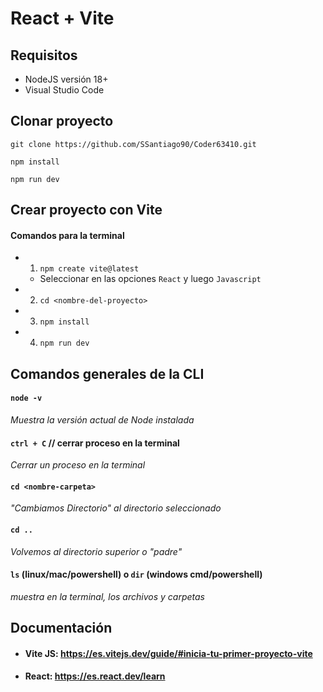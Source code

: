 # React + Vite

## Requisitos

- NodeJS versión 18+
- Visual Studio Code

## Clonar proyecto

`git clone https://github.com/SSantiago90/Coder63410.git`

`npm install`

`npm run dev`

## Crear proyecto con Vite

#### Comandos para la terminal

- 1. `npm create vite@latest`
  - Seleccionar en las opciones `React` y luego `Javascript`
- 2. `cd <nombre-del-proyecto>`
- 3. `npm install`
- 4. `npm run dev`

## Comandos generales de la CLI

#### `node -v`

_Muestra la versión actual de Node instalada_

#### `ctrl + C` // cerrar proceso en la terminal

_Cerrar un proceso en la terminal_

#### `cd <nombre-carpeta>`

_"Cambiamos Directorio" al directorio seleccionado_

#### `cd ..`

_Volvemos al directorio superior o "padre"_

#### `ls` (linux/mac/powershell) o `dir` (windows cmd/powershell)

_muestra en la terminal, los archivos y carpetas_

## Documentación

- #### Vite JS: https://es.vitejs.dev/guide/#inicia-tu-primer-proyecto-vite
- #### React: https://es.react.dev/learn
